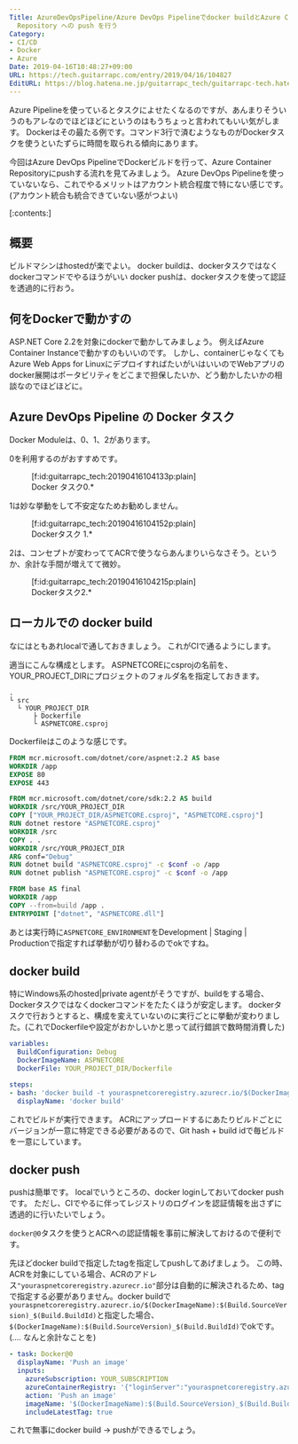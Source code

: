```yaml
---
Title: AzureDevOpsPipeline/Azure DevOps Pipelineでdocker buildとAzure Container
  Repository への push を行う
Category:
- CI/CD
- Docker
- Azure
Date: 2019-04-16T10:48:27+09:00
URL: https://tech.guitarrapc.com/entry/2019/04/16/104827
EditURL: https://blog.hatena.ne.jp/guitarrapc_tech/guitarrapc-tech.hatenablog.com/atom/entry/17680117127034804764
---
```


Azure Pipelineを使っているとタスクによせたくなるのですが、あんまりそういうのもアレなのでほどほどにというのはもうちょっと言われてもいい気がします。
Dockerはその最たる例です。コマンド3行で済むようなものがDockerタスクを使うといたずらに時間を取られる傾向にあります。

今回はAzure DevOps PipelineでDockerビルドを行って、Azure Container Repositoryにpushする流れを見てみましょう。
Azure DevOps Pipelineを使っていないなら、これでやるメリットはアカウント統合程度で特にない感じです。(アカウント統合も統合できていない感がつよい)

[:contents:]

## 概要

ビルドマシンはhostedが楽でよい。
docker buildは、dockerタスクではなくdockerコマンドでやるほうがいい
docker pushは、dockerタスクを使って認証を透過的に行おう。

## 何をDockerで動かすの

ASP.NET Core 2.2を対象にdockerで動かしてみましょう。
例えばAzure Container Instanceで動かすのもいいのです。
しかし、containerじゃなくてもAzure Web Apps for LinuxにデプロイすればたいがいはいいのでWebアプリのdocker展開はポータビリティをどこまで担保したいか、どう動かしたいかの相談なのでほどほどに。

## Azure DevOps Pipeline の Docker タスク

Docker Moduleは、0、1、2があります。

0を利用するのがおすすめです。

<figure class="figure-image figure-image-fotolife" title="Docker タスク0.*">[f:id:guitarrapc_tech:20190416104133p:plain]<figcaption>Docker タスク0.*</figcaption></figure>

1は妙な挙動をして不安定なためお勧めしません。

<figure class="figure-image figure-image-fotolife" title="Dockerタスク 1.*">[f:id:guitarrapc_tech:20190416104152p:plain]<figcaption>Dockerタスク 1.*</figcaption></figure>

2は、コンセプトが変わっててACRで使うならあんまりいらなさそう。というか、余計な手間が増えてて微妙。

<figure class="figure-image figure-image-fotolife" title="Dockerタスク2.*">[f:id:guitarrapc_tech:20190416104215p:plain]<figcaption>Dockerタスク2.*</figcaption></figure>

## ローカルでの docker build

なにはともあれlocalで通しておきましょう。
これがCIで通るようにします。

適当にこんな構成とします。
ASPNETCOREにcsprojの名前を、YOUR_PROJECT_DIRにプロジェクトのフォルダ名を指定しておきます。

```
.
└ src
  └ YOUR_PROJECT_DIR
      ├ Dockerfile
      └ ASPNETCORE.csproj
```

Dockerfileはこのような感じです。

```dockerfile
FROM mcr.microsoft.com/dotnet/core/aspnet:2.2 AS base
WORKDIR /app
EXPOSE 80
EXPOSE 443

FROM mcr.microsoft.com/dotnet/core/sdk:2.2 AS build
WORKDIR /src/YOUR_PROJECT_DIR
COPY ["YOUR_PROJECT_DIR/ASPNETCORE.csproj", "ASPNETCORE.csproj"]
RUN dotnet restore "ASPNETCORE.csproj"
WORKDIR /src
COPY . .
WORKDIR /src/YOUR_PROJECT_DIR
ARG conf="Debug"
RUN dotnet build "ASPNETCORE.csproj" -c $conf -o /app
RUN dotnet publish "ASPNETCORE.csproj" -c $conf -o /app

FROM base AS final
WORKDIR /app
COPY --from=build /app .
ENTRYPOINT ["dotnet", "ASPNETCORE.dll"]
```

あとは実行時に`ASPNETCORE_ENVIRONMENT`をDevelopment | Staging | Productionで指定すれば挙動が切り替わるのでokですね。

## docker build

特にWindows系のhosted|private agentがそうですが、buildをする場合、Dockerタスクではなくdockerコマンドをたたくほうが安定します。
dockerタスクで行おうとすると、構成を変えていないのに実行ごとに挙動が変わりました。(これでDockerfileや設定がおかしいかと思って試行錯誤で数時間消費した)

```yaml
variables:
  BuildConfiguration: Debug
  DockerImageName: ASPNETCORE
  DockerFile: YOUR_PROJECT_DIR/Dockerfile

steps:
- bash: 'docker build -t youraspnetcoreregistry.azurecr.io/$(DockerImageName):$(Build.SourceVersion)_$(Build.BuildId) -t $(Registry).azurecr.io/$(DockerImageName):latest -f YOUR_PROJECT_DIR/Dockerfile .'
  displayName: 'docker build'
```

これでビルドが実行できます。
ACRにアップロードするにあたりビルドごとにバージョンが一意に特定できる必要があるので、Git hash + build idで毎ビルドを一意にしています。

## docker push

pushは簡単です。
localでいうところの、docker loginしておいてdocker pushです。
ただし、CIでやるに伴ってレジストリのログインを認証情報を出さずに透過的に行いたいでしょう。

`docker@0`タスクを使うとACRへの認証情報を事前に解決しておけるので便利です。

先ほどdocker buildで指定したtagを指定してpushしてあげましょう。
この時、ACRを対象にしている場合、ACRのアドレス`"youraspnetcoreregistry.azurecr.io"`部分は自動的に解決されるため、tagで指定する必要がありません。docker buildで`youraspnetcoreregistry.azurecr.io/$(DockerImageName):$(Build.SourceVersion)_$(Build.BuildId)`と指定した場合、`$(DockerImageName):$(Build.SourceVersion)_$(Build.BuildId)`でokです。(.... なんと余計なことを)

```yaml
- task: Docker@0
  displayName: 'Push an image'
  inputs:
    azureSubscription: YOUR_SUBSCRIPTION
    azureContainerRegistry: '{"loginServer":"youraspnetcoreregistry.azurecr.io", "id" : "/subscriptions/abcdefg-1234-abcd-56789ghijklmn/resourceGroups/AWESOME-RESOURCE/providers/Microsoft.ContainerRegistry/registries/youraspnetcoreregistry"}'
    action: 'Push an image'
    imageName: '$(DockerImageName):$(Build.SourceVersion)_$(Build.BuildId)'
    includeLatestTag: true
```

これで無事にdocker build -> pushができるでしょう。
